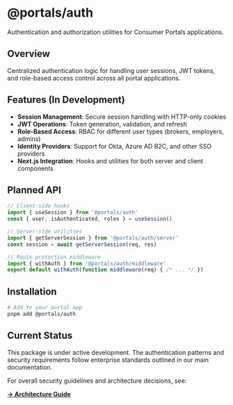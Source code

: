 # @portals/auth

Authentication and authorization utilities for Consumer Portals applications.

## Overview

Centralized authentication logic for handling user sessions, JWT tokens, and role-based access control across all portal applications.

## Features (In Development)

- **Session Management**: Secure session handling with HTTP-only cookies
- **JWT Operations**: Token generation, validation, and refresh
- **Role-Based Access**: RBAC for different user types (brokers, employers, admins)
- **Identity Providers**: Support for Okta, Azure AD B2C, and other SSO providers
- **Next.js Integration**: Hooks and utilities for both server and client components

## Planned API

```typescript
// Client-side hooks
import { useSession } from '@portals/auth'
const { user, isAuthenticated, roles } = useSession()

// Server-side utilities  
import { getServerSession } from '@portals/auth/server'
const session = await getServerSession(req, res)

// Route protection middleware
import { withAuth } from '@portals/auth/middleware'
export default withAuth(function middleware(req) { /* ... */ })
```

## Installation

```bash
# Add to your portal app
pnpm add @portals/auth
```

## Current Status

This package is under active development. The authentication patterns and security requirements follow enterprise standards outlined in our main documentation.

For overall security guidelines and architecture decisions, see:

**[→ Architecture Guide](../../docs/architecture.md)**
